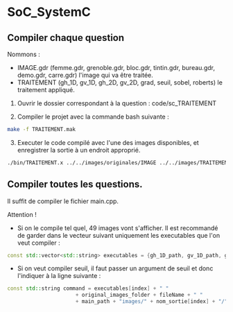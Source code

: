 # SoC_SystemC

## Compiler chaque question

Nommons :
- IMAGE.gdr (femme.gdr, grenoble.gdr, bloc.gdr, tintin.gdr, bureau.gdr, demo.gdr, carre.gdr) l'image qui va être traitée.
- TRAITEMENT (gh\_1D, gv\_1D, gh\_2D, gv\_2D, grad, seuil, sobel, roberts) le traitement appliqué.

1. Ouvrir le dossier correspondant à la question : code/sc\_TRAITEMENT

2. Compiler le projet avec la commande bash suivante :
``` bash
make -f TRAITEMENT.mak
```
3. Executer le code compilé avec l'une des images disponibles, et enregistrer la sortie à un endroit approprié.
``` bash
./bin/TRAITEMENT.x ../../images/originales/IMAGE ../../images/TRAITEMENT/IMAGE
```

## Compiler toutes les questions.
Il suffit de compiler le fichier main.cpp.

Attention !
- Si on le compile tel quel, 49 images vont s'afficher. Il est recommandé de garder dans le vecteur suivant uniquement les executables que l'on veut compiler :
```cpp:main.cpp
const std::vector<std::string> executables = {gh_1D_path, gv_1D_path, gh_2D_path, gv_2D_path, grad_path, seuil_path, sobel_path, roberts_path};
```
- Si on veut compiler seuil, il faut passer un argument de seuil et donc l'indiquer à la ligne suivante :
```cpp:main.cpp
const std::string command = executables[index] + " "
                      + original_images_folder + fileName + " "
                      + main_path + "images/" + nom_sortie[index] + "/" + output_file_name + " 30" ;
```
